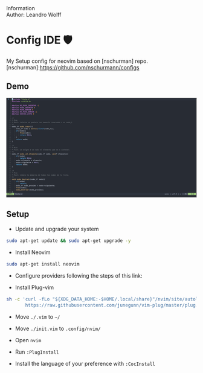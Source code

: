 <detils>
<summary>
Information
</summary>
Author: Leandro Wolff
</details>

# Config IDE :shield:

My Setup config for neovim based on [nschurman] repo. 
[nschurman]:https://github.com/nschurmann/configs

## Demo

![demo](./demo.png)

## Setup

- Update and upgrade your system

```sh
sudo apt-get update && sudo apt-get upgrade -y
```

- Install Neovim

```sh
sudo apt-get install neovim
```

- Configure providers following the steps of this link:

[Provider]:https://neovim.io/doc/user/provider.html

- Install Plug-vim

```sh
sh -c 'curl -fLo "${XDG_DATA_HOME:-$HOME/.local/share}"/nvim/site/autoload/plug.vim --create-dirs \
       https://raw.githubusercontent.com/junegunn/vim-plug/master/plug.vim'
```

- Move `./.vim` to `~/`

- Move `./init.vim` to `.config/nvim/`

- Open `nvim`

- Run `:PlugInstall` 

- Install the language of your preference with `:CocInstall`

[Coc Language Servers]:https://github.com/neoclide/coc.nvim/wiki/Language-servers



